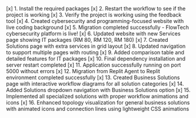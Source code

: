 [x] 1. Install the required packages
[x] 2. Restart the workflow to see if the project is working
[x] 3. Verify the project is working using the feedback tool
[x] 4. Created cybersecurity and programming-focused website with live coding background
[x] 5. Migration completed successfully - FlowTech cybersecurity platform is live!
[x] 6. Updated website with new Services page showing IT packages (RM 80, RM 120, RM 180)
[x] 7. Created Solutions page with extra services in grid layout
[x] 8. Updated navigation to support multiple pages with routing
[x] 9. Added comparison table and detailed features for IT packages
[x] 10. Final dependency installation and server restart completed
[x] 11. Application successfully running on port 5000 without errors
[x] 12. Migration from Replit Agent to Replit environment completed successfully
[x] 13. Created Business Solutions page with interactive workflow diagrams for all solution categories
[x] 14. Added Solutions dropdown navigation with Business Solutions option
[x] 15. Implemented all specialized solutions with proper workflow animations and icons
[x] 16. Enhanced topology visualization for general business solutions with animated icons and connection lines using lightweight CSS animations